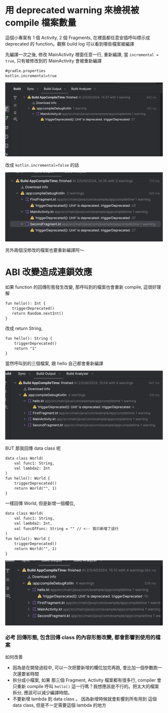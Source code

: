 # 用 deprecated warning 來檢視被 compile 檔案數量
這個小專案有 1 個 Activity, 2 個 Fragments, 在裡面都任意安插呼叫標示成 deprecated 的 function。觀察 build log 可以看到哪些檔案被編譯

先編譯一次之後, 修改 MainActivity 裡面任意一行, 重新編譯, 當 `incremental = true`, 只有被修改到的 MainActivity 會被重新編譯

```
#gradle.properties
kotlin.incremental=true
```

![](incremental-true.jpg)

改成 `kotlin.incremental=false` 的話

![](incremental-false.jpg)

另外兩個沒修改的檔案也要重新編譯阿～

# ABI 改變造成連鎖效應

如果 function 的回傳形態發生改變, 那呼叫到的檔案也會重新 compile, 這很好理解

```
fun hello(): Int {
   triggerDeprecated()
   return Random.nextInt()
}

```

改成 return String, 

```
fun hello(): String {
    triggerDeprecated()
    return "1"
}
```
當然呼叫到的三個檔案, 跟 hello 自己都會重新編譯

![](incr-change-signature.jpg)


BUT
那我回傳 data class 呢

```
data class World(
    val func1: String,
    val lambda2: Int
)
fun hello(): World {
    triggerDeprecated()
    return World("", 1)
}
```

一樣回傳 World, 但是新增一個欄位, 

```
data class World(
    val func1: String,
    val lambda2: Int,
    val funcOfFunc: String = "" // <-- 我只新增了這行
)
fun hello(): World {
    triggerDeprecated()
    return World("", 1)
}
```
![](incr-change-data-class.jpg)

### 必考 回傳形態, 包含回傳 class 的內容形態改變, 都會影響到使用的檔案

如何改善

* 因為是在開發過程中, 可以一次把要新增的欄位加完再跑, 會比加一個參數跑一次還要省時間
* 拆分成小檔案, 如果 那三個 Fragment, Activity 檔案都有很多行, compiler 會只重新 compile 呼叫 `hello()` 這一行嗎？我想應該是不行的。把太大的檔案拆分, 應該可以減少編譯時間。
* 不要新增 lambda 到 data class 。 因為新增時候就會影響到所有用到 這個 data class, 但是不一定需要這個 lambda 的地方

